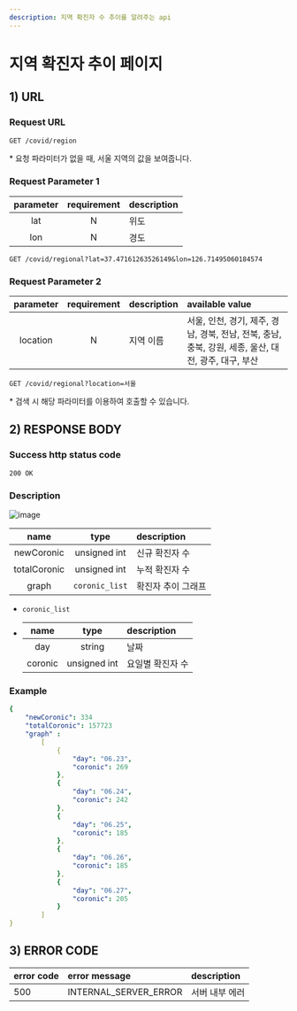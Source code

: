 ```yaml
---
description: 지역 확진자 수 추이를 알려주는 api
---
```


# 지역 확진자 추이 페이지

## 1\) URL

### Request URL

```text
GET /covid/region
```

\* 요청 파라미터가 없을 때, 서울 지역의 값을 보여줍니다.

### Request Parameter 1

| parameter | requirement | description |
| :---: | :---: | :--- |
| lat | N | 위도 |
| lon | N | 경도 |

```text
GET /covid/regional?lat=37.47161263526149&lon=126.71495060184574
```

### Request Parameter 2

| parameter | requirement | description | available value |
| :---: | :---: | :--- | :--- |
| location | N | 지역 이름 | 서울, 인천, 경기, 제주, 경남, 경북, 전남, 전북, 충남, 충북, 강원, 세종, 울산, 대전, 광주, 대구, 부산 |

```text
GET /covid/regional?location=서울
```

\* 검색 시 해당 파라미터를 이용하여 호출할 수 있습니다.

## 2\) RESPONSE BODY

### Success http status code

`200 OK`

### Description

![image](https://user-images.githubusercontent.com/68107000/124695165-a62dd800-df1d-11eb-92a5-73e2a7613a0d.png)

| name | type | description |
| :---: | :---: | :--- |
| newCoronic | unsigned int | 신규 확진자 수 |
| totalCoronic | unsigned int | 누적 확진자 수 |
| graph | `coronic_list` | 확진자 추이 그래프 |

* `coronic_list`
* | name | type | description |
  | :---: | :---: | :--- |
  | day | string | 날짜 |
  | coronic | unsigned int | 요일별 확진자 수 |

### Example

```yaml
{
    "newCoronic": 334
    "totalCoronic": 157723
    "graph" :
        [
            {
                "day": "06.23",
                "coronic": 269
            },
            {
                "day": "06.24",
                "coronic": 242
            },
            {
                "day": "06.25",
                "coronic": 185
            },
            {
                "day": "06.26",
                "coronic": 185
            },
            {
                "day": "06.27",
                "coronic": 205
            }
        ]
}
```

## 3\) ERROR CODE

| error code | error message | description |
| :--- | :--- | :--- |
| 500 | INTERNAL\_SERVER\_ERROR | 서버 내부 에러 |

